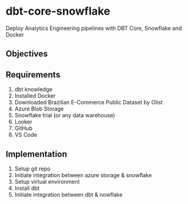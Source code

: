 # dbt-core-snowflake
Deploy Analytics Engineering pipelines with DBT Core, Snowflake and Docker

## Objectives




## Requirements

1. dbt knowledge
2. Installed Docker
3. Downloaded Brazilian E-Commerce Public Dataset by Olist
4. Azure Blob Storage
5. Snowflake trial (or any data warehouse)
6. Looker
7. GitHub 
8. VS Code

## Implementation

1. Setup git repo
2. Initiate integration between azure storage & snowflake
3. Setup virtual environment
4. Install dbt 
5. Initiate integration between dbt & nowflake


